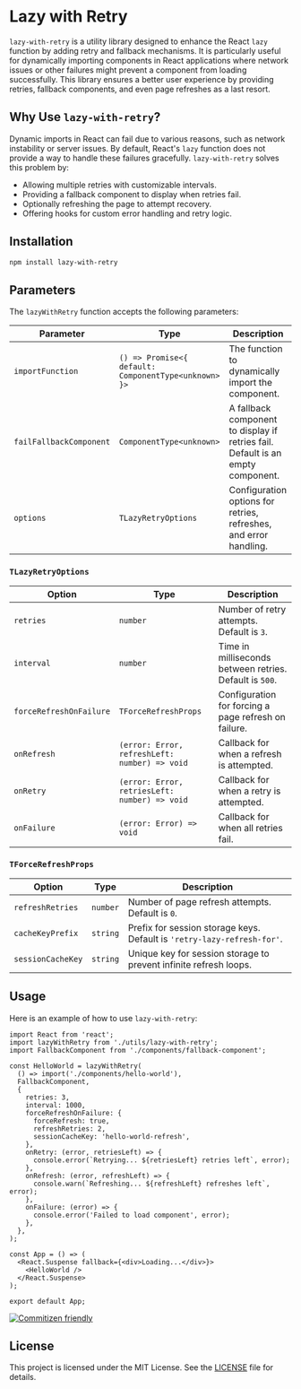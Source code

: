 # Lazy with Retry

`lazy-with-retry` is a utility library designed to enhance the React `lazy` function by adding retry and fallback mechanisms. It is particularly useful for dynamically importing components in React applications where network issues or other failures might prevent a component from loading successfully. This library ensures a better user experience by providing retries, fallback components, and even page refreshes as a last resort.

## Why Use `lazy-with-retry`?

Dynamic imports in React can fail due to various reasons, such as network instability or server issues. By default, React's `lazy` function does not provide a way to handle these failures gracefully. `lazy-with-retry` solves this problem by:

- Allowing multiple retries with customizable intervals.
- Providing a fallback component to display when retries fail.
- Optionally refreshing the page to attempt recovery.
- Offering hooks for custom error handling and retry logic.

## Installation

```bash
npm install lazy-with-retry
```

## Parameters

The `lazyWithRetry` function accepts the following parameters:

| Parameter               | Type                                                 | Description                                                                     |
| ----------------------- | ---------------------------------------------------- | ------------------------------------------------------------------------------- |
| `importFunction`        | `() => Promise<{ default: ComponentType<unknown> }>` | The function to dynamically import the component.                               |
| `failFallbackComponent` | `ComponentType<unknown>`                             | A fallback component to display if retries fail. Default is an empty component. |
| `options`               | `TLazyRetryOptions`                                  | Configuration options for retries, refreshes, and error handling.               |

### `TLazyRetryOptions`

| Option                  | Type                                          | Description                                             |
| ----------------------- | --------------------------------------------- | ------------------------------------------------------- |
| `retries`               | `number`                                      | Number of retry attempts. Default is `3`.               |
| `interval`              | `number`                                      | Time in milliseconds between retries. Default is `500`. |
| `forceRefreshOnFailure` | `TForceRefreshProps`                          | Configuration for forcing a page refresh on failure.    |
| `onRefresh`             | `(error: Error, refreshLeft: number) => void` | Callback for when a refresh is attempted.               |
| `onRetry`               | `(error: Error, retriesLeft: number) => void` | Callback for when a retry is attempted.                 |
| `onFailure`             | `(error: Error) => void`                      | Callback for when all retries fail.                     |

### `TForceRefreshProps`

| Option            | Type     | Description                                                             |
| ----------------- | -------- | ----------------------------------------------------------------------- |
| `refreshRetries`  | `number` | Number of page refresh attempts. Default is `0`.                        |
| `cacheKeyPrefix`  | `string` | Prefix for session storage keys. Default is `'retry-lazy-refresh-for'`. |
| `sessionCacheKey` | `string` | Unique key for session storage to prevent infinite refresh loops.       |

## Usage

Here is an example of how to use `lazy-with-retry`:

```tsx
import React from 'react';
import lazyWithRetry from './utils/lazy-with-retry';
import FallbackComponent from './components/fallback-component';

const HelloWorld = lazyWithRetry(
  () => import('./components/hello-world'),
  FallbackComponent,
  {
    retries: 3,
    interval: 1000,
    forceRefreshOnFailure: {
      forceRefresh: true,
      refreshRetries: 2,
      sessionCacheKey: 'hello-world-refresh',
    },
    onRetry: (error, retriesLeft) => {
      console.error(`Retrying... ${retriesLeft} retries left`, error);
    },
    onRefresh: (error, refreshLeft) => {
      console.warn(`Refreshing... ${refreshLeft} refreshes left`, error);
    },
    onFailure: (error) => {
      console.error('Failed to load component', error);
    },
  },
);

const App = () => (
  <React.Suspense fallback={<div>Loading...</div>}>
    <HelloWorld />
  </React.Suspense>
);

export default App;
```

[![Commitizen friendly](https://img.shields.io/badge/commitizen-friendly-brightgreen.svg)](http://commitizen.github.io/cz-cli/)

## License

This project is licensed under the MIT License. See the [LICENSE](./LICENSE) file for details.
